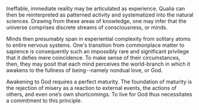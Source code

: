 Ineffable, immediate reality may be articulated as experience. Qualia can then be reinterpreted as patterned activity and systematized into the natural sciences. Drawing from these areas of knowledge, one may infer that the universe comprises discrete streams of consciousness, or minds.

Minds then presumably span in experiential complexity from solitary atoms to entire nervous systems. One's transition from commonplace matter to sapience is consequently such an impossibly rare and significant privilege that it defies mere coincidence. To make sense of their circumstances, then, they may posit that each mind perceives the world-branch in which it awakens to the fullness of being--namely nondual love, or God.

Awakening to God requires a perfect maturity. The foundation of maturity is the rejection of misery as a reaction to external events, the actions of others, and even one’s own shortcomings. To live for God thus necessitates a commitment to this principle.